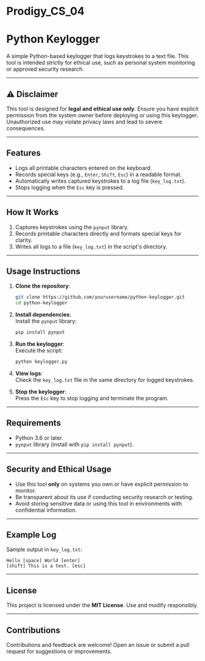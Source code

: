 # Prodigy_CS_04
# **Python Keylogger**

A simple Python-based keylogger that logs keystrokes to a text file. This tool is intended strictly for ethical use, such as personal system monitoring or approved security research.

---

## **⚠️ Disclaimer**

This tool is designed for **legal and ethical use only**. Ensure you have explicit permission from the system owner before deploying or using this keylogger. Unauthorized use may violate privacy laws and lead to severe consequences.

---

## **Features**
- Logs all printable characters entered on the keyboard.  
- Records special keys (e.g., `Enter`, `Shift`, `Esc`) in a readable format.  
- Automatically writes captured keystrokes to a log file (`key_log.txt`).  
- Stops logging when the `Esc` key is pressed.  

---

## **How It Works**
1. Captures keystrokes using the `pynput` library.  
2. Records printable characters directly and formats special keys for clarity.  
3. Writes all logs to a file (`key_log.txt`) in the script's directory.  

---

## **Usage Instructions**
1. **Clone the repository**:  
   ```bash
   git clone https://github.com/yourusername/python-keylogger.git
   cd python-keylogger
   ```

2. **Install dependencies**:  
   Install the `pynput` library:  
   ```bash
   pip install pynput
   ```

3. **Run the keylogger**:  
   Execute the script:  
   ```bash
   python keylogger.py
   ```

4. **View logs**:  
   Check the `key_log.txt` file in the same directory for logged keystrokes.  

5. **Stop the keylogger**:  
   Press the `Esc` key to stop logging and terminate the program.  

---

## **Requirements**
- Python 3.6 or later.  
- `pynput` library (install with `pip install pynput`).  

---

## **Security and Ethical Usage**
- Use this tool **only** on systems you own or have explicit permission to monitor.  
- Be transparent about its use if conducting security research or testing.  
- Avoid storing sensitive data or using this tool in environments with confidential information.  

---

## **Example Log**
Sample output in `key_log.txt`:  
```plaintext
Hello [space] World [enter]
[shift] This is a test. [esc]
```

---

## **License**
This project is licensed under the **MIT License**. Use and modify responsibly.  

---

## **Contributions**
Contributions and feedback are welcome! Open an issue or submit a pull request for suggestions or improvements.  
